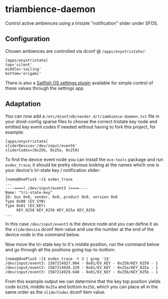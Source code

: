# triambience-daemon
Control active ambiences using a tristate "notification" slider under SFOS.

## Configuration
Chosen ambiences are controlled via dconf @ `/apps/onyxtristate/`:
```
[apps/onyxtristate]
top='silent'
middle='sailing'
bottom='origami'
```

There is also a [Sailfish OS settings plugin](https://github.com/sailfishos-oneplus5/onyx-triambience-settings-plugin) available for simple control of these values through the settings app.

## Adaptation
You can now add a `/etc/dconf/db/vendor.d/triambience-daemon.txt` file in your droid-config sparse files to choose the correct tristate key node and emitted key event codes if needed without having to fork this project, for example:
```
[apps/onyxtristate]
sliderDevice='/dev/input/event6'
sliderCodes=[0x25b, 0x25a, 0x259]
```

To find the device event node you can install the `mce-tools` package and run `evdev_trace`; it should be pretty obvious looking at the names which one is your device's tri-state key / notification slider:
```
[nemo@OnePlus5 ~]$ evdev_trace
...
----====( /dev/input/event3 )====----
Name: "tri-state-key"
ID: bus 0x0, vendor, 0x0, product 0x0, version 0x0
Type 0x00 (EV_SYN)
Type 0x01 (EV_KEY)
	 KEY_0258 KEY_0259 KEY_025a KEY_025b
...
```
In this case `/dev/input/event3` is the device node and you can define it as the `sliderDevice` dconf item value and use the number at the end of the device node in the command below.

Now move the tri-state key to it's middle position, run the command below and go through all the positions going top-to-bottom:
```
[nemo@OnePlus5 ~]$ evdev_trace -t 3 | grep '1$'
/dev/input/event3: 1587214927.004 - 0x01/EV_KEY - 0x259/KEY_0259 - 1
/dev/input/event3: 1587214928.329 - 0x01/EV_KEY - 0x25a/KEY_025a - 1
/dev/input/event3: 1587214929.648 - 0x01/EV_KEY - 0x25b/KEY_025b - 1
```
From this example output we can determine that the key top position yields code `0x259`, middle `0x25a` and bottom `0x25b`, which you can place all in the same order as the `sliderCodes` dconf item value.
